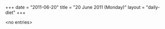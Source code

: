 +++
date = "2011-06-20"
title = "20 June 2011 (Monday)"
layout = "daily-diet"
+++

<p>&lt;no entries&gt;</p>
